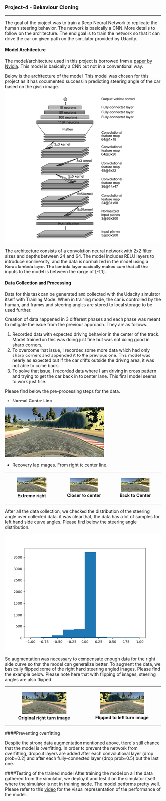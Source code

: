 ### Project-4 -  Behaviour Cloning
---
[//]: # (Image References)

[image1]: ./images/center_line.jpg
[image2]: ./images/center_steering.png
[image3]: ./images/model.png
[video1]: ./output_video/video_fps_60.mp4

The goal of the project was to train a Deep Neural Network to replicate the human steering behavior. The network is basically a CNN. More details to follow on the architecture.
The end goal is to train the network so that it can drive the car on given path on the simulator provided by Udacity.

#### Model Architecture

The model/architecture used in this project is borrowed from a [paper by Nvidia](https://arxiv.org/pdf/1604.07316v1.pdf). This model is basically a CNN but not in a conventional way. 

Below is the architecture of the model. This model was chosen for this project as it has documented success in predicting steering angle of the car based on the given image. 
![Nvidia Model Architecutre][image3]

The architecture consists of a convolution neural network with 2x2 filter sizes and depths between 24 and 64.
The model includes RELU layers to introduce nonlinearity, and the data is normalized in the model using a Keras lambda layer. The lambda layer basically makes sure that all the inputs to the model is between the range of [-1,1].
#### Data Collection and Processing
Data for this task can be generated and collected with the Udacity simulator itself with Training Mode. 
When in training mode, the car is controlled by the human, and frames and steering angles are stored to local storage to be used further.


Creation of data happened in 3 different phases and each phase was meant to mitigate the issue from
the previous approach. They are as follows.

1. Recorded data with expected driving behavior in the center of the track. Model trained on
this was doing just fine but was not doing good in sharp corners.
2. To overcome that issue, I recorded some more data which had only sharp corners and
appended it to the previous one. This model was nearly as expected but if the car drifts
outside the driving area, it was not able to come back.
3. To solve that issue, I recorded data where I am driving in cross pattern and trying to get the
car back in to center lane. This final model seems to work just fine.

Please find below the pre-processing steps for the data.

- Normal Center Line

![Normal Center Line Image][image1]

- Recovery lap images. From right to center line.  

<table style="width:100%">
  <tr>
    <th>
      <p align="center">
           <img src="./images/center_2020_05_09_11_20_27_070.jpg" alt="Extreme right" width="60%" height="60%">
           <br>Extreme right
      </p>
    </th>
    <th>
      <p align="center">
           <img src="./images/center_2020_05_09_11_20_27_440.jpg" alt="Closer to center" width="60%" height="60%">
           <br>Closer to center
      </p>
    </th>
        <th>
      <p align="center">
           <img src="./images/center_2020_05_09_11_20_27_587.jpg" alt="Back to Center" width="60%" height="60%">
           <br>Back to Center
      </p>
    </th>
  </tr>
</table>

After all the data collection, we checked the distribution of the steering angle over collected data.
it was clear that, the data has a lot of samples for left hand side curve angles. Please find below the steering angle distribution.

![Steering angle distribution][image2]


So augmentation was necessary to compensate enough data for the right side curve so that the model can generalize better.
To augment the data, we basically flipped some of the right hand steering angled images. Please find the example below.
Please note here that with flipping of images, steering angles are also flipped.

<table style="width:100%">
  <tr>
    <th>
      <p align="center">
           <img src="./images/original_right_turn.jpg" alt="Original right turn image" width="60%" height="60%">
           <br>Original right turn image
      </p>
    </th>
    <th>
      <p align="center">
           <img src="./images/flipped_center_line.jpg" alt="Flipped to left turn image" width="60%" height="60%">
           <br>Flipped to left turn image
      </p>
    </th>
  </tr>
</table>

####Preventing overfitting

Despite the strong data augmentation mentioned above, there's still chance that the model is overfitting. 
In order to prevent the network from overfitting, dropout layers are added after each convolutional layer (drop prob=0.2) and after each fully-connected layer (drop prob=0.5) but the last one.

####Testing of the trained model
After training the model on all the data gathered from the simulator, we deploy it and test it on the simulator itself where the simulator is not in training mode. The model performs pretty well. 
Please refer to this [video][video1] for the visual representation of the performance of the model. 